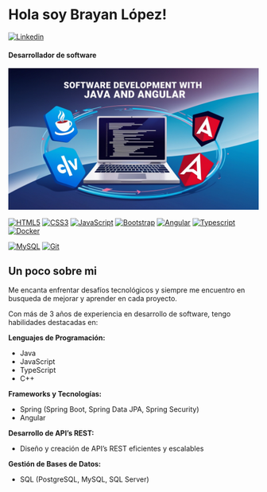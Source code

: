 # Hola soy Brayan López!

[![Linkedin](https://img.shields.io/badge/-LinkedIn-blue?style=flat&logo=Linkedin&logoColor=white)](https://www.linkedin.com/in/brayan-lopez-956a84104/)

#### Desarrollador de software

![](./img/banner.jpg)

[![HTML5](https://img.shields.io/badge/-HTML5-E34F26?style=flat&logo=html5&logoColor=white&link=https://github.com/BRdhanani)](https://github.com/BRdhanani) [![CSS3](https://img.shields.io/badge/-CSS3-1572B6?style=flat&logo=css3&link=https://github.com/BRdhanani)](https://github.com/BRdhanani) [![JavaScript](https://img.shields.io/badge/-JavaScript-black?style=flat&logo=javascript&link=https://github.com/BRdhanani)](https://github.com/BRdhanani) [![Bootstrap](https://img.shields.io/badge/-Bootstrap-563D7C?style=flat&logo=bootstrap&link=https://github.com/BRdhanani)](https://github.com/BRdhanani) [![Angular](https://img.shields.io/badge/-Angular-red?style=flat&logo=angular&link=https://github.com/BRdhanani)](https://github.com/BRdhanani) [![Typescript](https://img.shields.io/badge/-TypeScript-white?style=flat&logo=typescript&link=https://github.com/BRdhanani)](https://github.com/BRdhanani) [![Docker](https://img.shields.io/badge/-Docker-black?style=flat&logo=docker&link=https://github.com/BRdhanani)](https://github.com/BRdhanani) 

[![MySQL](https://img.shields.io/badge/-MySQL-black?style=flat&logo=mysql&link=https://github.com/BRdhanani)](https://github.com/BRdhanani) [![Git](https://img.shields.io/badge/-Git-black?style=flat&logo=git&link=https://github.com/BRdhanani)](https://github.com/BRdhanani)

## Un poco sobre mi

Me encanta enfrentar desafíos tecnológicos y siempre me encuentro en busqueda de mejorar y aprender en cada proyecto.

Con más de 3 años de experiencia en desarrollo de software, tengo habilidades destacadas en:

**Lenguajes de Programación:**

- Java
- JavaScript
- TypeScript
- C++

**Frameworks y Tecnologías:**

- Spring (Spring Boot, Spring Data JPA, Spring Security)
- Angular

**Desarrollo de API’s REST:**

- Diseño y creación de API’s REST eficientes y escalables

**Gestión de Bases de Datos:**

- SQL (PostgreSQL, MySQL, SQL Server)